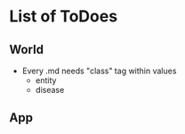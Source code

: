 # List of ToDoes
## World
- Every .md needs "class" tag within values
    - entity
    - disease
## App

